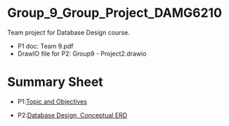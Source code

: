 # Group_9_Group_Project_DAMG6210
Team project for Database Design course.

- P1 doc: Team 9.pdf
- DrawIO file for P2: Group9 - Project2.drawio



# Summary Sheet
- P1:[Topic and Objectives](https://docs.google.com/document/d/1zy4SFHurgtwje_hEzM3_5BWnKud8P8AFrVe4UlgUF9s/edit?tab=t.0)

- P2:[Database Design, Conceptual ERD](https://docs.google.com/document/d/1XVjsuj3bz29LGwylpwD5L0BNTB4H4zOC-jKZ-MjHob0/edit?tab=t.0)
